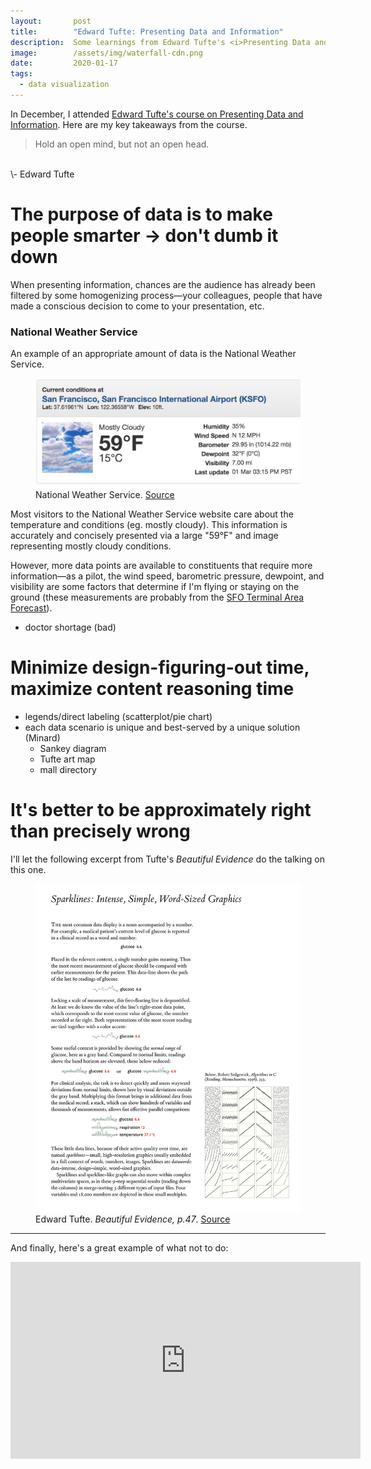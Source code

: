 ```yaml
---
layout:       post
title:        "Edward Tufte: Presenting Data and Information"
description:  Some learnings from Edward Tufte's <i>Presenting Data and Information</i> course
image:        /assets/img/waterfall-cdn.png
date:         2020-01-17
tags:
  - data visualization
---
```


In December, I attended [Edward Tufte's course on Presenting Data and Information](https://www.edwardtufte.com/tufte/courses).
Here are my key takeaways from the course.

> Hold an open mind, but not an open head.
<br>
\- Edward Tufte

# The purpose of data is to make people smarter &rarr; don't dumb it down
When presenting information, chances are the audience has already been filtered by some homogenizing process&mdash;your colleagues, people that have made a conscious decision to come to your presentation, etc.

### National Weather Service
An example of an appropriate amount of data is the National Weather Service.
<figure>
  <img src="/assets/img/tufte/weather.png" alt="National Weather Service">
  <figcaption>National Weather Service. <a href="https://forecast.weather.gov/MapClick.php?lat=37.796&lon=-122.4206">Source</a></figcaption>
</figure>

Most visitors to the National Weather Service website care about the temperature and conditions (eg. mostly cloudy). This information is accurately and concisely presented via a large "59&deg;F" and image representing mostly cloudy conditions.

However, more data points are available to constituents that require more information&mdash;as a pilot, the wind speed, barometric pressure, dewpoint, and visibility are some factors that determine if I'm flying or staying on the ground (these measurements are probably from the [SFO Terminal Area Forecast](https://aviationweather.gov/taf/board?ids=KSFO&format=expanded)).

- doctor shortage (bad)

# Minimize design-figuring-out time, maximize content reasoning time

- legends/direct labeling (scatterplot/pie chart)
- each data scenario is unique and best-served by a unique solution (Minard)
    - Sankey diagram
    - Tufte art map
    - mall directory

# It's better to be approximately right than precisely wrong
I'll let the following excerpt from Tufte's <i>Beautiful Evidence</i> do the talking on this one.
<figure>
  <img src="/assets/img/tufte/sparklines.jpg" alt="Sparklines: Intense, Simple, Word-Sized Graphics">
  <figcaption>Edward Tufte. <i>Beautiful Evidence, p.47</i>. <a href="https://www.edwardtufte.com/bboard/q-and-a-fetch-msg?msg_id=0001OR">Source</a></figcaption>
</figure>

---
And finally, here's a great example of what not to do:
<iframe width="560" height="315" src="https://www.youtube-nocookie.com/embed/fP-7rhb-qMg" frameborder="0" allow="accelerometer; autoplay; encrypted-media; gyroscope; picture-in-picture" allowfullscreen></iframe>
